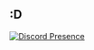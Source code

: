 

:D
---

[![Discord Presence](https://lanyard.cnrad.dev/api/742202483375472702)](https://discord.com/users/742202483375472702)



